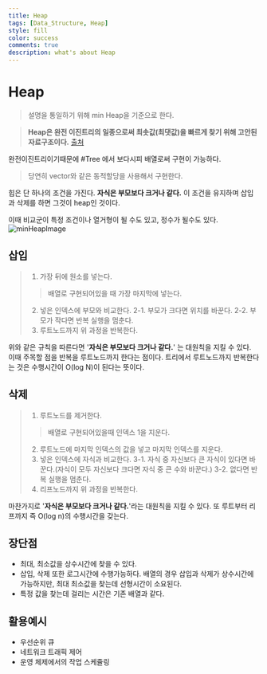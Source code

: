 ```yaml
---
title: Heap
tags: [Data_Structure, Heap]
style: fill
color: success
comments: true
description: what's about Heap
---
```

# Heap
> 설명을 통일하기 위해 min Heap을 기준으로 한다.

> **Heap은 완전 이진트리의 일종으로써 최솟값(최댓값)을 빠르게 찾기 위해 고안된 자료구조이다.**
> [출처](https://code-lab1.tistory.com/12)

완전이진트리이기때문에 #Tree 에서 보다시피 배열로써 구현이 가능하다.
> 당연히 vector와 같은 동적할당을 사용해서 구현한다.

힙은 단 하나의 조건을 가진다. **자식은 부모보다 크거나 같다.**
이 조건을 유지하며 삽입과 삭제를 하면 그것이 heap인 것이다.

이때 비교군이 특정 조건이나 열거형이 될 수도 있고, 정수가 될수도 있다.
![minHeapImage](https://t1.daumcdn.net/cfile/tistory/0358E14251A98C3524)

## 삽입
>1. 가장 뒤에 원소를 넣는다.
>> 배열로 구현되어있을 때 가장 마지막에 넣는다.
>2. 넣은 인덱스에 부모와 비교한다.
>2-1. 부모가 크다면 위치를 바꾼다.
>2-2. 부모가 작다면 반복 실행을 멈춘다.
>3. 루트노드까지 위 과정을 반복한다.

위와 같은 규칙을 따른다면 '**자식은 부모보다 크거나 같다.**' 는 대원칙을 지킬 수 있다.
이때 주목할 점을 반복을 루트노드까지 한다는 점이다.
트리에서 루트노드까지 반복한다는 것은 수행시간이 O(log N)이 된다는 뜻이다.

## 삭제
>1. 루트노드를 제거한다.
>> 배열로 구현되어있을때 인덱스 1을 지운다.
>2. 루트노드에 마지막 인덱스의 값을 넣고 마지막 인덱스를 지운다.
>3. 넣은 인덱스에 자식과 비교한다.
>3-1. 자식 중 자신보다 큰 자식이 있다면 바꾼다.(자식이 모두 자신보다 크다면 자식 중 큰 수와 바꾼다.)
>3-2. 없다면 반복 실행을 멈춘다.
>4. 리프노드까지 위 과정을 반복한다.

마찬가지로 '**자식은 부모보다 크거나 같다.**'라는 대원칙을 지킬 수 있다.
또 루트부터 리프까지 즉 O(log n)의 수행시간을 갖는다.

## 장단점
- 최대, 최소값을 상수시간에 찾을 수 있다.
- 삽입, 삭제 또한 로그시간에 수행가능하다.
	배열의 경우 삽입과 삭제가 상수시간에 가능하지만, 최대 최소값을 찾는데 선형시간이 소요된다.
- 특정 값을 찾는데 걸리는 시간은 기존 배열과 같다.

## 활용예시
- 우선순위 큐
- 네트워크 트래픽 제어
- 운영 체제에서의 작업 스케쥴링
